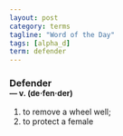 ```yaml
---
layout: post
category: terms
tagline: "Word of the Day"
tags: [alpha_d]
term: defender
---
```


<h3>Defender<br/> <small>&mdash; v. (de<span>&middot;</span>fen<span>&middot;</span>der)</small></h3>
<p><ol>
<li>to remove a wheel well;</li>
<li>to protect a female</li>
</ol></p>
